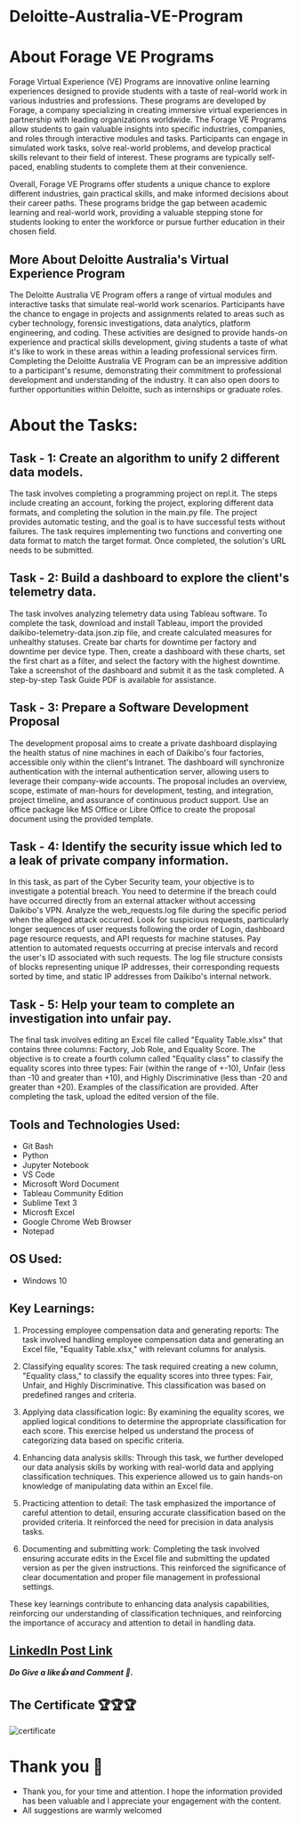 # Deloitte-Australia-VE-Program

# About Forage VE Programs

Forage Virtual Experience (VE) Programs are innovative online learning experiences designed to provide students with a taste of real-world work in various industries and professions. These programs are developed by Forage, a company specializing in creating immersive virtual experiences in partnership with leading organizations worldwide. The Forage VE Programs allow students to gain valuable insights into specific industries, companies, and roles through interactive modules and tasks. Participants can engage in simulated work tasks, solve real-world problems, and develop practical skills relevant to their field of interest. These programs are typically self-paced, enabling students to complete them at their convenience.

Overall, Forage VE Programs offer students a unique chance to explore different industries, gain practical skills, and make informed decisions about their career paths. These programs bridge the gap between academic learning and real-world work, providing a valuable stepping stone for students looking to enter the workforce or pursue further education in their chosen field.

## More About Deloitte Australia's Virtual Experience Program

The Deloitte Australia VE Program offers a range of virtual modules and interactive tasks that simulate real-world work scenarios. Participants have the chance to engage in projects and assignments related to areas such as cyber technology, forensic investigations, data analytics, platform engineering, and coding. These activities are designed to provide hands-on experience and practical skills development, giving students a taste of what it's like to work in these areas within a leading professional services firm. Completing the Deloitte Australia VE Program can be an impressive addition to a participant's resume, demonstrating their commitment to professional development and understanding of the industry. It can also open doors to further opportunities within Deloitte, such as internships or graduate roles.

# About the Tasks:

## Task - 1: Create an algorithm to unify 2 different data models.

The task involves completing a programming project on repl.it. The steps include creating an account, forking the project, exploring different data formats, and completing the solution in the main.py file. The project provides automatic testing, and the goal is to have successful tests without failures. The task requires implementing two functions and converting one data format to match the target format. Once completed, the solution's URL needs to be submitted.

## Task - 2: Build a dashboard to explore the client's telemetry data.

The task involves analyzing telemetry data using Tableau software. To complete the task, download and install Tableau, import the provided daikibo-telemetry-data.json.zip file, and create calculated measures for unhealthy statuses. Create bar charts for downtime per factory and downtime per device type. Then, create a dashboard with these charts, set the first chart as a filter, and select the factory with the highest downtime. Take a screenshot of the dashboard and submit it as the task completed. A step-by-step Task Guide PDF is available for assistance.

## Task - 3: Prepare a Software Development Proposal

The development proposal aims to create a private dashboard displaying the health status of nine machines in each of Daikibo's four factories, accessible only within the client's Intranet. The dashboard will synchronize authentication with the internal authentication server, allowing users to leverage their company-wide accounts. The proposal includes an overview, scope, estimate of man-hours for development, testing, and integration, project timeline, and assurance of continuous product support. Use an office package like MS Office or Libre Office to create the proposal document using the provided template.

## Task - 4: Identify the security issue which led to a leak of private company information.

In this task, as part of the Cyber Security team, your objective is to investigate a potential breach. You need to determine if the breach could have occurred directly from an external attacker without accessing Daikibo's VPN. Analyze the web_requests.log file during the specific period when the alleged attack occurred. Look for suspicious requests, particularly longer sequences of user requests following the order of Login, dashboard page resource requests, and API requests for machine statuses. Pay attention to automated requests occurring at precise intervals and record the user's ID associated with such requests. The log file structure consists of blocks representing unique IP addresses, their corresponding requests sorted by time, and static IP addresses from Daikibo's internal network.

## Task - 5: Help your team to complete an investigation into unfair pay.

The final task involves editing an Excel file called "Equality Table.xlsx" that contains three columns: Factory, Job Role, and Equality Score. The objective is to create a fourth column called "Equality class" to classify the equality scores into three types: Fair (within the range of +-10), Unfair (less than -10 and greater than +10), and Highly Discriminative (less than -20 and greater than +20). Examples of the classification are provided. After completing the task, upload the edited version of the file.

## Tools and Technologies Used:

- Git Bash
- Python
- Jupyter Notebook
- VS Code
- Microsoft Word Document
- Tableau Community Edition
- Sublime Text 3
- Microsft Excel
- Google Chrome Web Browser
- Notepad

## OS Used:

- Windows 10

## Key Learnings:

1. Processing employee compensation data and generating reports: The task involved handling employee compensation data and generating an Excel file, "Equality Table.xlsx," with relevant columns for analysis.

2. Classifying equality scores: The task required creating a new column, "Equality class," to classify the equality scores into three types: Fair, Unfair, and Highly Discriminative. This classification was based on predefined ranges and criteria.

3. Applying data classification logic: By examining the equality scores, we applied logical conditions to determine the appropriate classification for each score. This exercise helped us understand the process of categorizing data based on specific criteria.

4. Enhancing data analysis skills: Through this task, we further developed our data analysis skills by working with real-world data and applying classification techniques. This experience allowed us to gain hands-on knowledge of manipulating data within an Excel file.

5. Practicing attention to detail: The task emphasized the importance of careful attention to detail, ensuring accurate classification based on the provided criteria. It reinforced the need for precision in data analysis tasks.

6. Documenting and submitting work: Completing the task involved ensuring accurate edits in the Excel file and submitting the updated version as per the given instructions. This reinforced the significance of clear documentation and proper file management in professional settings.

These key learnings contribute to enhancing data analysis capabilities, reinforcing our understanding of classification techniques, and reinforcing the importance of accuracy and attention to detail in handling data.

## [LinkedIn Post Link](https://www.linkedin.com/posts/kuldeep-sonara_deloitte-australia-technology-completion-activity-7201180960342626304-rNfz?utm_source=share&utm_medium=member_desktop)

**_Do Give a like👍 and Comment 💬._**

## The Certificate 🏆🏆🏆

![certificate](https://github.com/Ddhruv-IOT/Deloitte-Australia-VE-Program/assets/54676859/e741d001-b44b-4f92-b182-68b58d0fead5)

# Thank you 🙏

- Thank you, for your time and attention. I hope the information provided has been valuable and I appreciate your engagement with the content.
- All suggestions are warmly welcomed
